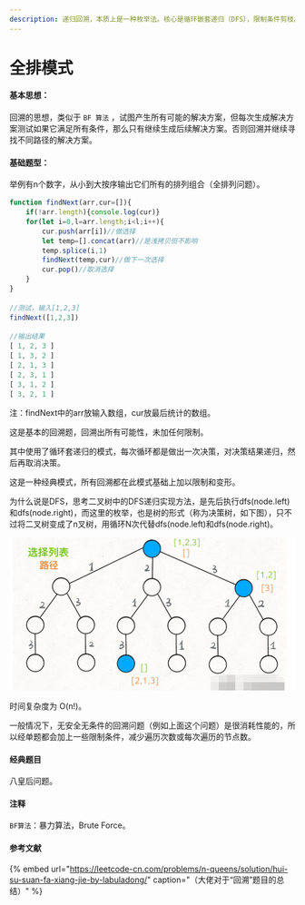 ```yaml
---
description: 递归回溯，本质上是一种枚举法。核心是循环嵌套递归（DFS），限制条件剪枝。
---
```


# 全排模式

#### 基本思想：

回溯的思想，类似于 `BF 算法` ，试图产生所有可能的解决方案，但每次生成解决方案测试如果它满足所有条件，那么只有继续生成后续解决方案。否则回溯并继续寻找不同路径的解决方案。

#### 基础题型：

举例有n个数字，从小到大按序输出它们所有的排列组合（全排列问题）。

```javascript
function findNext(arr,cur=[]){
    if(!arr.length){console.log(cur)}
    for(let i=0,l=arr.length;i<l;i++){
        cur.push(arr[i])//做选择
        let temp=[].concat(arr)//是浅拷贝但不影响
        temp.splice(i,1)
        findNext(temp,cur)//做下一次选择
        cur.pop()//取消选择
    }
}

//测试，输入[1,2,3]
findNext([1,2,3])

//输出结果
[ 1, 2, 3 ]
[ 1, 3, 2 ]
[ 2, 1, 3 ]
[ 2, 3, 1 ]
[ 3, 1, 2 ]
[ 3, 2, 1 ]
```

注：findNext中的arr放输入数组，cur放最后统计的数组。

这是基本的回溯题，回溯出所有可能性，未加任何限制。

其中使用了循环套递归的模式，每次循环都是做出一次决策，对决策结果递归，然后再取消决策。

这是一种经典模式，所有回溯都在此模式基础上加以限制和变形。

为什么说是DFS，思考二叉树中的DFS递归实现方法，是先后执行dfs\(node.left\)和dfs\(node.right\)，而这里的枚举，也是树的形式（称为决策树，如下图），只不过将二叉树变成了n叉树，用循环N次代替dfs\(node.left\)和dfs\(node.right\)。

![n=3&#x65F6;&#x7684;&#x679A;&#x4E3E;&#x6811;](../../.gitbook/assets/tu-pian-.png)

时间复杂度为 O\(n!\)。

一般情况下，无安全无条件的回溯问题（例如上面这个问题）是很消耗性能的，所以经单题都会加上一些限制条件，减少遍历次数或每次遍历的节点数。

#### 经典题目

八皇后问题。

#### 注释

`BF算法`：暴力算法，Brute Force。

#### 参考文献

{% embed url="https://leetcode-cn.com/problems/n-queens/solution/hui-su-suan-fa-xiang-jie-by-labuladong/" caption="（大佬对于“回溯”题目的总结）" %}




